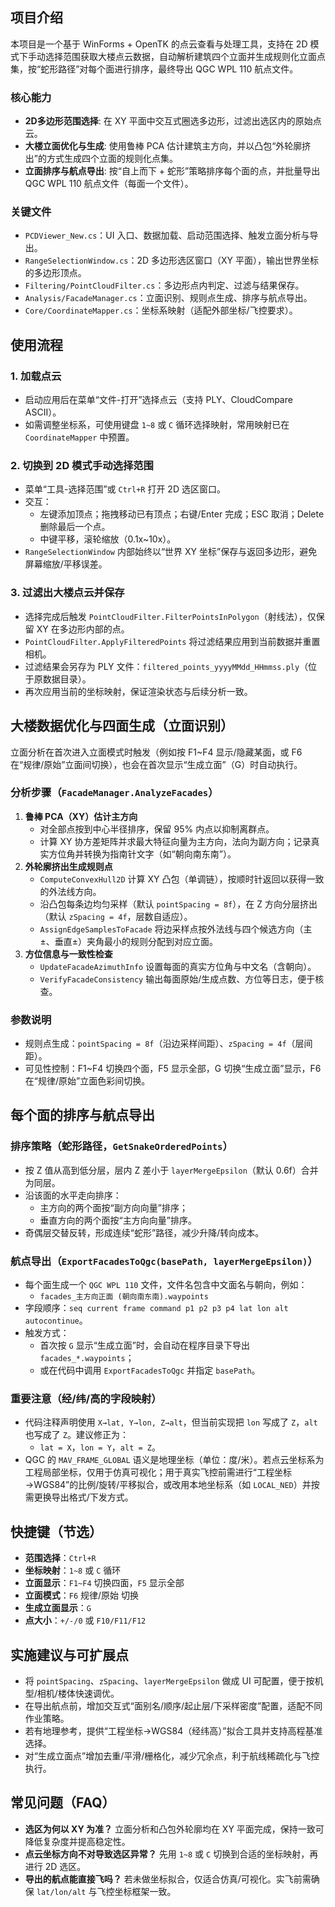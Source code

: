 ## 项目介绍

本项目是一个基于 WinForms + OpenTK 的点云查看与处理工具，支持在 2D 模式下手动选择范围获取大楼点云数据，自动解析建筑四个立面并生成规则化立面点集，按“蛇形路径”对每个面进行排序，最终导出 QGC WPL 110 航点文件。

### 核心能力
- **2D多边形范围选择**: 在 XY 平面中交互式圈选多边形，过滤出选区内的原始点云。
- **大楼立面优化与生成**: 使用鲁棒 PCA 估计建筑主方向，并以凸包“外轮廓挤出”的方式生成四个立面的规则化点集。
- **立面排序与航点导出**: 按“自上而下 + 蛇形”策略排序每个面的点，并批量导出 QGC WPL 110 航点文件（每面一个文件）。

### 关键文件
- `PCDViewer_New.cs`：UI 入口、数据加载、启动范围选择、触发立面分析与导出。
- `RangeSelectionWindow.cs`：2D 多边形选区窗口（XY 平面），输出世界坐标的多边形顶点。
- `Filtering/PointCloudFilter.cs`：多边形点内判定、过滤与结果保存。
- `Analysis/FacadeManager.cs`：立面识别、规则点生成、排序与航点导出。
- `Core/CoordinateMapper.cs`：坐标系映射（适配外部坐标/飞控要求）。


## 使用流程

### 1. 加载点云
- 启动应用后在菜单“文件-打开”选择点云（支持 PLY、CloudCompare ASCII）。
- 如需调整坐标系，可使用键盘 `1~8` 或 `C` 循环选择映射，常用映射已在 `CoordinateMapper` 中预置。

### 2. 切换到 2D 模式手动选择范围
- 菜单“工具-选择范围”或 `Ctrl+R` 打开 2D 选区窗口。
- 交互：
  - 左键添加顶点；拖拽移动已有顶点；右键/Enter 完成；ESC 取消；Delete 删除最后一个点。
  - 中键平移，滚轮缩放（0.1x~10x）。
- `RangeSelectionWindow` 内部始终以“世界 XY 坐标”保存与返回多边形，避免屏幕缩放/平移误差。

### 3. 过滤出大楼点云并保存
- 选择完成后触发 `PointCloudFilter.FilterPointsInPolygon`（射线法），仅保留 XY 在多边形内部的点。
- `PointCloudFilter.ApplyFilteredPoints` 将过滤结果应用到当前数据并重置相机。
- 过滤结果会另存为 PLY 文件：`filtered_points_yyyyMMdd_HHmmss.ply`（位于原数据目录）。
- 再次应用当前的坐标映射，保证渲染状态与后续分析一致。


## 大楼数据优化与四面生成（立面识别）

立面分析在首次进入立面模式时触发（例如按 F1~F4 显示/隐藏某面，或 F6 在“规律/原始”立面间切换），也会在首次显示“生成立面”（G）时自动执行。

### 分析步骤（`FacadeManager.AnalyzeFacades`）
1) **鲁棒 PCA（XY）估计主方向**
   - 对全部点按到中心半径排序，保留 95% 内点以抑制离群点。
   - 计算 XY 协方差矩阵并求最大特征向量为主方向，法向为副方向；记录真实方位角并转换为指南针文字（如“朝向南东南”）。
2) **外轮廓挤出生成规则点**
   - `ComputeConvexHull2D` 计算 XY 凸包（单调链），按顺时针返回以获得一致的外法线方向。
   - 沿凸包每条边均匀采样（默认 `pointSpacing = 8f`），在 Z 方向分层挤出（默认 `zSpacing = 4f`，层数自适应）。
   - `AssignEdgeSamplesToFacade` 将边采样点按外法线与四个候选方向（主±、垂直±）夹角最小的规则分配到对应立面。
3) **方位信息与一致性检查**
   - `UpdateFacadeAzimuthInfo` 设置每面的真实方位角与中文名（含朝向）。
   - `VerifyFacadeConsistency` 输出每面原始/生成点数、方位等日志，便于核查。

### 参数说明
- 规则点生成：`pointSpacing = 8f`（沿边采样间距）、`zSpacing = 4f`（层间距）。
- 可见性控制：F1~F4 切换四个面，F5 显示全部，G 切换“生成立面”显示，F6 在“规律/原始”立面色彩间切换。


## 每个面的排序与航点导出

### 排序策略（蛇形路径，`GetSnakeOrderedPoints`）
- 按 Z 值从高到低分层，层内 Z 差小于 `layerMergeEpsilon`（默认 0.6f）合并为同层。
- 沿该面的水平走向排序：
  - 主方向的两个面按“副方向向量”排序；
  - 垂直方向的两个面按“主方向向量”排序。
- 奇偶层交替反转，形成连续“蛇形”路径，减少升降/转向成本。

### 航点导出（`ExportFacadesToQgc(basePath, layerMergeEpsilon)`）
- 每个面生成一个 `QGC WPL 110` 文件，文件名包含中文面名与朝向，例如：
  - `facades_主方向正面 (朝向南东南).waypoints`
- 字段顺序：`seq current frame command p1 p2 p3 p4 lat lon alt autocontinue`。
- 触发方式：
  - 首次按 `G` 显示“生成立面”时，会自动在程序目录下导出 `facades_*.waypoints`；
  - 或在代码中调用 `ExportFacadesToQgc` 并指定 `basePath`。

### 重要注意（经/纬/高的字段映射）
- 代码注释声明使用 `X→lat, Y→lon, Z→alt`，但当前实现把 `lon` 写成了 `Z`，`alt` 也写成了 `Z`。建议修正为：
  - `lat = X`，`lon = Y`，`alt = Z`。
- QGC 的 `MAV_FRAME_GLOBAL` 语义是地理坐标（单位：度/米）。若点云坐标系为工程局部坐标，仅用于仿真可视化；用于真实飞控前需进行“工程坐标→WGS84”的比例/旋转/平移拟合，或改用本地坐标系（如 `LOCAL_NED`）并按需更换导出格式/下发方式。


## 快捷键（节选）
- **范围选择**：`Ctrl+R`
- **坐标映射**：`1~8` 或 `C` 循环
- **立面显示**：`F1~F4` 切换四面，`F5` 显示全部
- **立面模式**：`F6` 规律/原始 切换
- **生成立面显示**：`G`
- **点大小**：`+/-/0` 或 `F10/F11/F12`


## 实施建议与可扩展点
- 将 `pointSpacing`、`zSpacing`、`layerMergeEpsilon` 做成 UI 可配置，便于按机型/相机/楼体快速调优。
- 在导出航点前，增加交互式“面别名/顺序/起止层/下采样密度”配置，适配不同作业策略。
- 若有地理参考，提供“工程坐标→WGS84（经纬高）”拟合工具并支持高程基准选择。
- 对“生成立面点”增加去重/平滑/栅格化，减少冗余点，利于航线稀疏化与飞控执行。


## 常见问题（FAQ）
- **选区为何以 XY 为准？** 立面分析和凸包外轮廓均在 XY 平面完成，保持一致可降低复杂度并提高稳定性。
- **点云坐标方向不对导致选区异常？** 先用 `1~8` 或 `C` 切换到合适的坐标映射，再进行 2D 选区。
- **导出的航点能直接飞吗？** 若未做坐标拟合，仅适合仿真/可视化。实飞前需确保 `lat/lon/alt` 与飞控坐标框架一致。



